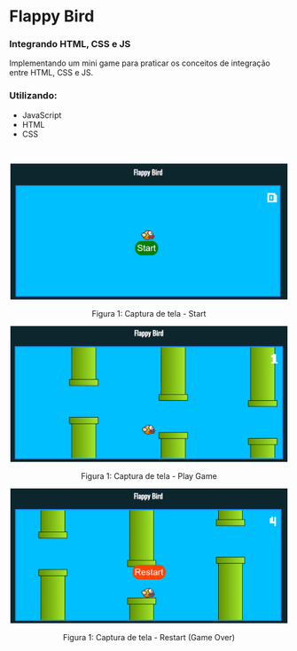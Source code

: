 # Flappy Bird
### Integrando HTML, CSS e JS
Implementando um mini game para praticar os conceitos de integração entre HTML, CSS e JS.
### Utilizando:
- JavaScript
- HTML
- CSS


<br>

<p align="center">
  <img src="./imgs/Captura1.png" width="500px" alt="Tela de Start">
  <p align="center">Figura 1: Captura de tela - Start</p>
</p>
<p align="center">
  <img src="./imgs/Captura2.png" width="500px" alt="Tela Play Game">
  <p align="center">Figura 1: Captura de tela - Play Game</p>
</p>
<p align="center">
  <img src="./imgs/Captura3.png" width="500px" alt="Tela de Restart">
  <p align="center">Figura 1: Captura de tela - Restart (Game Over)</p>
</p>
